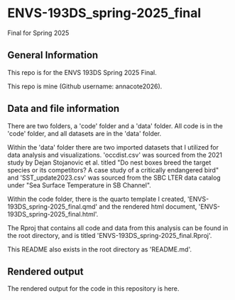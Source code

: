# ENVS-193DS_spring-2025_final
Final for Spring 2025

## General Information

This repo is for the ENVS 193DS Spring 2025 Final.

This repo is mine (Github username: annacote2026).

## Data and file information

There are two folders, a 'code' folder and a 'data' folder. All code is in the 'code' folder, and all datasets are in the 'data' folder.

Within the 'data' folder there are two imported datasets that I utilized for data analysis and visualizations. 'occdist.csv' was sourced from the 2021 study by Dejan Stojanovic et al. titled "Do nest boxes breed the target species or its competitors? A case study of a critically endangered bird" and 'SST_update2023.csv' was sourced from the SBC LTER data catalog under "Sea Surface Temperature in SB Channel".

Within the code folder, there is the quarto template I created, 'ENVS-193DS_spring-2025_final.qmd' and the rendered html document, 'ENVS-193DS_spring-2025_final.html'.

The Rproj that contains all code and data from this analysis can be found in the root directory, and is titled 'ENVS-193DS_spring-2025_final.Rproj'.

This README also exists in the root directory as 'README.md'.

## Rendered output

The rendered output for the code in this repository is here.
